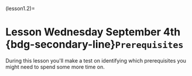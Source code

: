 (lesson1.2)=
# Lesson Wednesday September 4th <br> {bdg-secondary-line}`Prerequisites`

During this lesson you'll make a test on identifying which prerequisites you might need to spend some more time on.